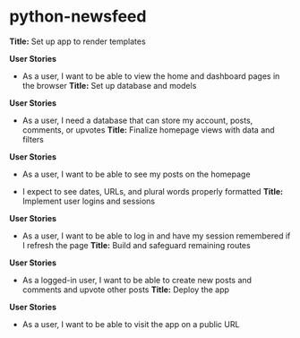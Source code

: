 # python-newsfeed
**Title:** Set up app to render templates

**User Stories**

* As a user, I want to be able to view the home and dashboard pages in the browser
**Title:** Set up database and models

**User Stories**

* As a user, I need a database that can store my account, posts, comments, or upvotes
**Title:** Finalize homepage views with data and filters

**User Stories**

* As a user, I want to be able to see my posts on the homepage

* I expect to see dates, URLs, and plural words properly formatted
**Title:** Implement user logins and sessions

**User Stories**

* As a user, I want to be able to log in and have my session remembered if I refresh the page
**Title:** Build and safeguard remaining routes

**User Stories**

* As a logged-in user, I want to be able to create new posts and comments and upvote other posts
**Title:** Deploy the app

**User Stories**

* As a user, I want to be able to visit the app on a public URL